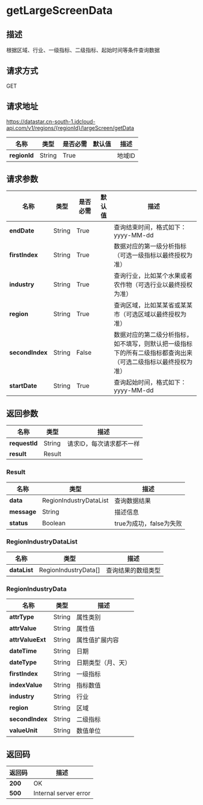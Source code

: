 # getLargeScreenData


## 描述
根据区域、行业、一级指标、二级指标、起始时间等条件查询数据

## 请求方式
GET

## 请求地址
https://datastar.cn-south-1.jdcloud-api.com/v1/regions/{regionId}/largeScreen/getData

|名称|类型|是否必需|默认值|描述|
|---|---|---|---|---|
|**regionId**|String|True| |地域ID|

## 请求参数
|名称|类型|是否必需|默认值|描述|
|---|---|---|---|---|
|**endDate**|String|True| |查询结束时间，格式如下：yyyy-MM-dd|
|**firstIndex**|String|True| |数据对应的第一级分析指标（可选一级指标以最终授权为准）|
|**industry**|String|True| |查询行业，比如某个水果或者农作物（可选行业以最终授权为准）|
|**region**|String|True| |查询区域，比如某某省或某某市（可选区域以最终授权为准）|
|**secondIndex**|String|False| |数据对应的第二级分析指标，如不填写，则默认把一级指标下的所有二级指标都查询出来（可选二级指标以最终授权为准）|
|**startDate**|String|True| |查询起始时间，格式如下：yyyy-MM-dd|


## 返回参数
|名称|类型|描述|
|---|---|---|
|**requestId**|String|请求ID，每次请求都不一样|
|**result**|Result| |

### Result
|名称|类型|描述|
|---|---|---|
|**data**|RegionIndustryDataList|查询数据结果|
|**message**|String|描述信息|
|**status**|Boolean|true为成功，false为失败|
### RegionIndustryDataList
|名称|类型|描述|
|---|---|---|
|**dataList**|RegionIndustryData[]|查询结果的数组类型|
### RegionIndustryData
|名称|类型|描述|
|---|---|---|
|**attrType**|String|属性类别|
|**attrValue**|String|属性值|
|**attrValueExt**|String|属性值扩展内容|
|**dateTime**|String|日期|
|**dateType**|String|日期类型（月、天）|
|**firstIndex**|String|一级指标|
|**indexValue**|String|指标数值|
|**industry**|String|行业|
|**region**|String|区域|
|**secondIndex**|String|二级指标|
|**valueUnit**|String|数值单位|

## 返回码
|返回码|描述|
|---|---|
|**200**|OK|
|**500**|Internal server error|
